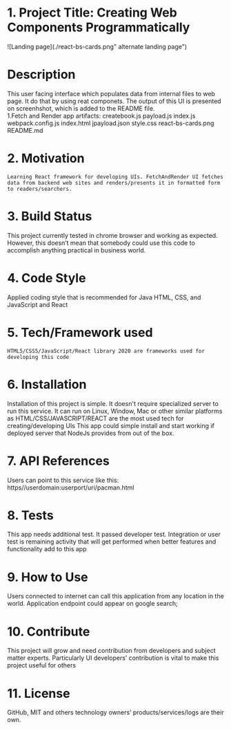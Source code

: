 # 1. Project Title: Creating Web Components Programmatically
![Landing page](./react-bs-cards.png" alternate landing page")


# Description
This user facing interface which populates data from internal files to web page. It do that by using reat componets. The output of this UI is presented on screenhshot, which is added to the README file.     
     1.Fetch and Render app artifacts:
         createbook.js
         payload.js
         index.js
         webpack.config.js
         index.html
         jpayload.json
         style.css
         react-bs-cards.png
         README.md
# 2. Motivation
    Learning React framework for developing UIs. FetchAndRender UI fetches data from backend web sites and renders/presents it in formatted form to readers/searchers.
# 3. Build Status
   This project currently tested in chrome browser and working as expected. However, this doesn’t mean that somebody could use this code to accomplish anything practical in business world. 
# 4. Code Style
   Applied coding style that is recommended for Java HTML, CSS, and JavaScript and React
# 5. Tech/Framework used
    HTML5/CSS5/JavaScript/React library 2020 are frameworks used for developing this code
# 6. Installation
   Installation of this project is simple. It doesn't require specialized server to run this service. It can run on Linux, Window, Mac or other similar platforms as HTML/CSS/JAVASCRIPT/REACT are the most used tech for creating/developing UIs
   This app could simple install and start working if deployed server that NodeJs provides from out of the box.
# 7. API References
  Users can point to this service like this: https//userdomain:userport/uri/pacman.html
# 8. Tests
  This app needs additional test. It passed developer test. Integration or user test is remaining activity that will get performed when better features and functionality add to this app
# 9. How to Use
  Users connected to internet can call this application from any location in the world. Application endpoint could appear on google search;
# 10. Contribute
  This project will grow and need contribution from developers and subject matter experts. Particularly UI developers’ contribution is vital to make this project useful for others
# 11. License
  GitHub, MIT and others technology owners’ products/services/logs are their own.

